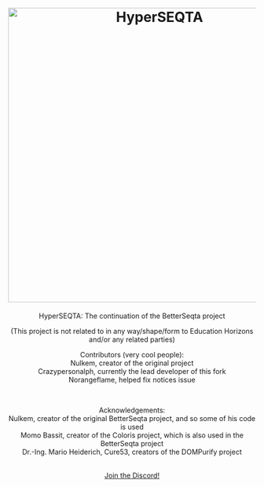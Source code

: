 <h1 align="center">
  <br>
  <a href="https://betterseqta.crazypersonalph.com"><img src="https://github.com/Crazypersonalph/HyperSEQTA/assets/93847055/1d998d43-7be1-4ac3-a434-162dddbecf25" alt="HyperSEQTA" width="600"></a>

</h1>

<p align="center">
HyperSEQTA: The continuation of the BetterSeqta project
</p>

<p align="center">
(This project is not related to in any way/shape/form to Education Horizons and/or any related parties)
</p>

<p align="center">
Contributors (very cool people):
<br>
Nulkem, creator of the original project
<br>
Crazypersonalph, currently the lead developer of this fork
<br>
Norangeflame, helped fix notices issue
</p>
<br>
<p align="center">
Acknowledgements:
<br>
Nulkem, creator of the original BetterSeqta project, and so some of his code is used
<br>
Momo Bassit, creator of the Coloris project, which is also used in the BetterSeqta project
<br>
Dr.-Ing. Mario Heiderich, Cure53, creators of the DOMPurify project
</p>
<br>
<div align="center">
<a href="https://discord.gg/jPFpsrtPyX">Join the Discord!</a>
</div>
